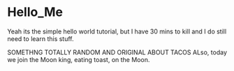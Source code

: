 # Hello_Me
Yeah its the simple hello world tutorial, but I have 30 mins to kill and I do still need to learn this stuff.

SOMETHNG TOTALLY RANDOM AND ORIGINAL ABOUT TACOS
ALso, today we join the Moon king, eating toast, on the Moon.
